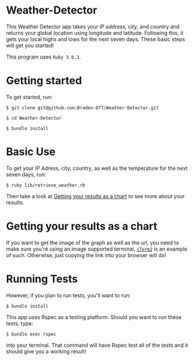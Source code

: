 # Weather-Detector

This Weather Detector app takes your IP address, city, and country and returns your global location using longitude and latitude. Following this, it gets your local highs and lows for the next seven days. These basic steps will get you started!

This program uses ```Ruby 3.0.3```. 

# Getting started
To get started, run:
   
    $ git clone git@github.com:Braden-077/Weather-Detector.git
    
    $ cd Weather-Detector

    $ bundle install

# Basic Use
To get your IP Adress, city, country, as well as the temperature for the next seven days, run:
    
    $ ruby lib/retrieve_weather.rb 
    
    
 Then take a look at [Getting your results as a chart](https://github.com/Braden-077/Weather-Detector#getting-your-results-as-a-chart) to see more about your results.
 
# Getting your results as a chart
 If you want to get the image of the graph as well as the url, you need to make sure you're using an image supported terminal, [`iTerm2`](https://iterm2.com) is an example of such. Otherwise, just copying the link into your browser will do! 
 

# Running Tests
However, if you plan to run tests, you'll want to run: 

    $ bundle install
  
 This app uses Rspec as a testing platform. Should you want to run these tests, type:
 
    $ bundle exec rspec 
 
 into your terminal. That command will have Rspec test all of the tests and it should give you a working result!


